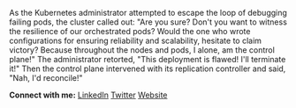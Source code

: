 As the Kubernetes administrator attempted to escape the loop of debugging failing pods, the cluster called out: "Are you sure? Don't you want to witness the resilience of our orchestrated pods? Would the one who wrote configurations for ensuring reliability and scalability, hesitate to claim victory? Because throughout the nodes and pods, I alone, am the control plane!" The administrator retorted, "This deployment is flawed! I'll terminate it!" Then the control plane intervened with its replication controller and said, "Nah, I'd reconcile!"

**Connect with me:** [LinkedIn](https://www.linkedin.com/in/mdehury) [Twitter](https://twitter.com/sloflayer) [Website](https://snwzt.github.io/blogs/)

